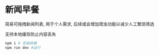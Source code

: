 # 新闻早餐
简易可拖拽新闻列表, 用于个人需求, 后续或会增加爬虫功能以减少人工繁琐筛选

支持本地缓存防止内容丢失

``` bash
npm i # 安装依赖
npm run dev #运行
```
